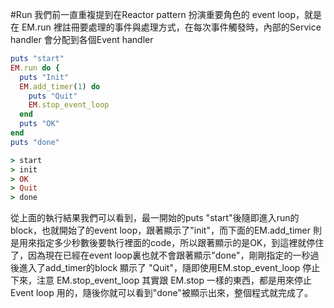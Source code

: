 #Run
我們前一直重複提到在Reactor pattern 扮演重要角色的 event loop，就是在 EM.run 裡註冊要處理的事件與處理方式，在每次事件觸發時，內部的Service handler 會分配到各個Event handler

```Ruby
puts "start"
EM.run do {
  puts "Init"
  EM.add_timer(1) do
    puts "Quit"
    EM.stop_event_loop
  end
  puts "OK"
end
puts "done"

> start
> init
> OK
> Quit
> done
```
從上面的執行結果我們可以看到，最一開始的puts "start"後隨即進入run的block，也就開始了的event loop，跟著顯示了"init"，而下面的EM.add_timer 則是用來指定多少秒數後要執行裡面的code，所以跟著顯示的是OK，到這裡就停住了，因為現在已經在event loop裏也就不會跟著顯示"done"，剛剛指定的一秒過後進入了add_timer的block 顯示了 "Quit"，隨即使用EM.stop_event_loop 停止下來，注意 EM.stop_event_loop 其實跟 EM.stop 一樣的東西，都是用來停止Event loop 用的，隨後你就可以看到"done"被顯示出來，整個程式就完成了。
